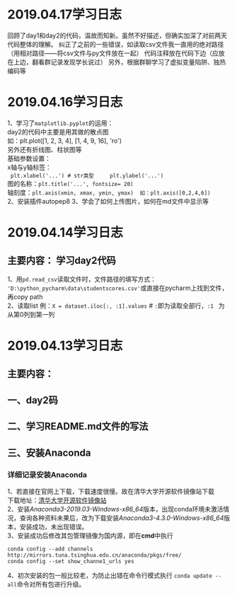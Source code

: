 # 2019.04.17学习日志
   回顾了day1和day2的代码，温故而知新。虽然不好描述，但确实加深了对前两天代码整体的理解。
   纠正了之前的一些错误，如读取csv文件我一直用的绝对路径（用相对路径——将csv文件与py文件放在一起）
   代码注释放在代码下边（应放在上边，翻看群记录发现学长说过）
   另外，根据群聊学习了虚拟变量陷阱、独热编码等
   
# 2019.04.16学习日志  
1、学习了`matplotlib.pyplot`的运用：  
      day2的代码中主要是用其做的散点图  
      如：plt.plot([1, 2, 3, 4], [1, 4, 9, 16], 'ro')  
      另外还有折线图、柱状图等  
   基础参数设置：  
       x轴与y轴标签：  
        ```  plt.xlabel('...') # str类型    
          plt.ylabel('...')  ```  
       图的名称：``` plt.title('...', fontsize= 20)  ```  
       轴刻度：``` plt.axis(xmin, xmax, ymin, ymax)  如：plt.axis([0,2,4,6])  ```  
2、安装插件autopep8
3、学会了如何上传图片，如何在md文件中显示等

# 2019.04.14学习日志
## 主要内容：   学习day2代码
1、用`pd.read_csv`读取文件时，文件路径的填写方式：  
`'D:\python_pycharm\data\studentscores.csv'`或直接在pycharm上找到文件，再copy path  
2、读取list
例：`X = dataset.iloc[:, :1].values`  #  ` : `即为读取全部行，`:1 ` 为从第0列到第一列

# 2019.04.13学习日志
## 主要内容：
##     一、day2码
##     二、学习README.md文件的写法
##     三、安装Anaconda
### 详细记录安装Anaconda  
1、若直接在官网上下载，下载速度很慢。故在清华大学开源软件镜像站下载  
下载地址：[清华大学开源软件镜像站](https://mirrors.tuna.tsinghua.edu.cn/)  
2、安装*Anaconda3-2019.03-Windows-x86_64*版本，出现conda环境未激活情况，查询各种资料未果后，改为下载安装*Anaconda3-4.3.0-Windows-x86_64*版本，安装成功，未出现错误。  
3、安装成功后修改其包管理镜像为国内源，即在**cmd**中执行    
  ```
  conda config --add channels http://mirrors.tuna.tsinghua.edu.cn/anaconda/pkgs/free/
  conda config --set show_channe1_urls yes
  ```  
4、初次安装的包一般比较老，为防止出错在命令行模式执行 ```conda update --all```命令对所有包进行升级。

